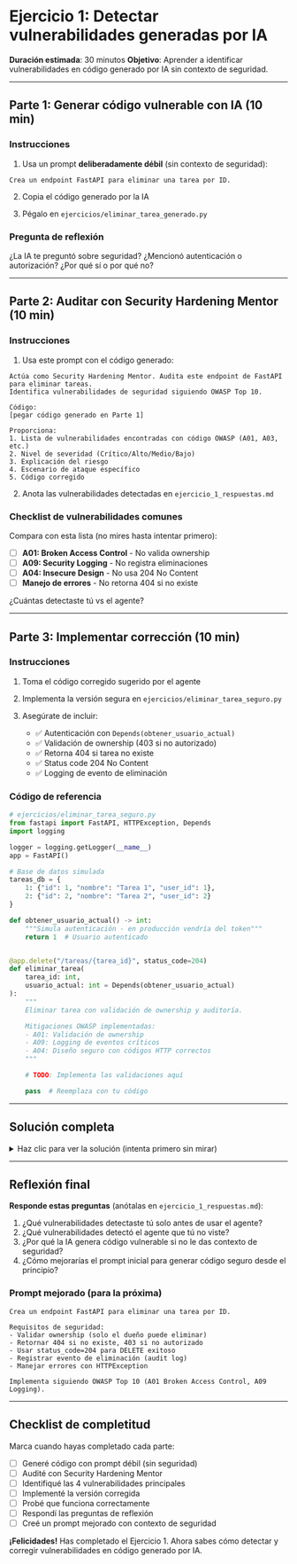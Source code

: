 # Ejercicio 1: Detectar vulnerabilidades generadas por IA

**Duración estimada**: 30 minutos
**Objetivo**: Aprender a identificar vulnerabilidades en código generado por IA sin contexto de seguridad.

---

## Parte 1: Generar código vulnerable con IA (10 min)

### Instrucciones

1. Usa un prompt **deliberadamente débil** (sin contexto de seguridad):

```
Crea un endpoint FastAPI para eliminar una tarea por ID.
```

2. Copia el código generado por la IA

3. Pégalo en `ejercicios/eliminar_tarea_generado.py`

### Pregunta de reflexión

¿La IA te preguntó sobre seguridad? ¿Mencionó autenticación o autorización? ¿Por qué sí o por qué no?

---

## Parte 2: Auditar con Security Hardening Mentor (10 min)

### Instrucciones

1. Usa este prompt con el código generado:

```
Actúa como Security Hardening Mentor. Audita este endpoint de FastAPI para eliminar tareas.
Identifica vulnerabilidades de seguridad siguiendo OWASP Top 10.

Código:
[pegar código generado en Parte 1]

Proporciona:
1. Lista de vulnerabilidades encontradas con código OWASP (A01, A03, etc.)
2. Nivel de severidad (Crítico/Alto/Medio/Bajo)
3. Explicación del riesgo
4. Escenario de ataque específico
5. Código corregido
```

2. Anota las vulnerabilidades detectadas en `ejercicio_1_respuestas.md`

### Checklist de vulnerabilidades comunes

Compara con esta lista (no mires hasta intentar primero):

- [ ] **A01: Broken Access Control** - No valida ownership
- [ ] **A09: Security Logging** - No registra eliminaciones
- [ ] **A04: Insecure Design** - No usa 204 No Content
- [ ] **Manejo de errores** - No retorna 404 si no existe

¿Cuántas detectaste tú vs el agente?

---

## Parte 3: Implementar corrección (10 min)

### Instrucciones

1. Toma el código corregido sugerido por el agente

2. Implementa la versión segura en `ejercicios/eliminar_tarea_seguro.py`

3. Asegúrate de incluir:
   - ✅ Autenticación con `Depends(obtener_usuario_actual)`
   - ✅ Validación de ownership (403 si no autorizado)
   - ✅ Retorna 404 si tarea no existe
   - ✅ Status code 204 No Content
   - ✅ Logging de evento de eliminación

### Código de referencia

```python
# ejercicios/eliminar_tarea_seguro.py
from fastapi import FastAPI, HTTPException, Depends
import logging

logger = logging.getLogger(__name__)
app = FastAPI()

# Base de datos simulada
tareas_db = {
    1: {"id": 1, "nombre": "Tarea 1", "user_id": 1},
    2: {"id": 2, "nombre": "Tarea 2", "user_id": 2}
}

def obtener_usuario_actual() -> int:
    """Simula autenticación - en producción vendría del token"""
    return 1  # Usuario autenticado


@app.delete("/tareas/{tarea_id}", status_code=204)
def eliminar_tarea(
    tarea_id: int,
    usuario_actual: int = Depends(obtener_usuario_actual)
):
    """
    Eliminar tarea con validación de ownership y auditoría.

    Mitigaciones OWASP implementadas:
    - A01: Validación de ownership
    - A09: Logging de eventos críticos
    - A04: Diseño seguro con códigos HTTP correctos
    """

    # TODO: Implementa las validaciones aquí

    pass  # Reemplaza con tu código
```

---

## Solución completa

<details>
<summary>Haz clic para ver la solución (intenta primero sin mirar)</summary>

```python
@app.delete("/tareas/{tarea_id}", status_code=204)
def eliminar_tarea(
    tarea_id: int,
    usuario_actual: int = Depends(obtener_usuario_actual)
):
    """Eliminar tarea con validación de ownership y auditoría"""

    # 1. Verificar que tarea existe
    tarea = tareas_db.get(tarea_id)
    if not tarea:
        raise HTTPException(status_code=404, detail="Tarea no encontrada")

    # 2. Verificar ownership (A01: Broken Access Control)
    if tarea["user_id"] != usuario_actual:
        logger.warning(
            f"Intento no autorizado de eliminar tarea {tarea_id} "
            f"por usuario {usuario_actual}",
            extra={
                "event": "eliminacion_no_autorizada",
                "tarea_id": tarea_id,
                "user_id": usuario_actual
            }
        )
        raise HTTPException(status_code=403, detail="Acceso denegado")

    # 3. Eliminar tarea
    nombre_tarea = tarea["nombre"]
    del tareas_db[tarea_id]

    # 4. Auditoría (A09: Security Logging)
    logger.info(
        f"Tarea {tarea_id} '{nombre_tarea}' eliminada por usuario {usuario_actual}",
        extra={
            "event": "tarea_eliminada",
            "tarea_id": tarea_id,
            "user_id": usuario_actual,
            "tarea_nombre": nombre_tarea
        }
    )

    # 5. 204 No Content (no retornar cuerpo en DELETE)
    return None
```

</details>

---

## Reflexión final

**Responde estas preguntas** (anótalas en `ejercicio_1_respuestas.md`):

1. ¿Qué vulnerabilidades detectaste tú solo antes de usar el agente?
2. ¿Qué vulnerabilidades detectó el agente que tú no viste?
3. ¿Por qué la IA genera código vulnerable si no le das contexto de seguridad?
4. ¿Cómo mejorarías el prompt inicial para generar código seguro desde el principio?

### Prompt mejorado (para la próxima)

```
Crea un endpoint FastAPI para eliminar una tarea por ID.

Requisitos de seguridad:
- Validar ownership (solo el dueño puede eliminar)
- Retornar 404 si no existe, 403 si no autorizado
- Usar status_code=204 para DELETE exitoso
- Registrar evento de eliminación (audit log)
- Manejar errores con HTTPException

Implementa siguiendo OWASP Top 10 (A01 Broken Access Control, A09 Logging).
```

---

## Checklist de completitud

Marca cuando hayas completado cada parte:

- [ ] Generé código con prompt débil (sin seguridad)
- [ ] Audité con Security Hardening Mentor
- [ ] Identifiqué las 4 vulnerabilidades principales
- [ ] Implementé la versión corregida
- [ ] Probé que funciona correctamente
- [ ] Respondí las preguntas de reflexión
- [ ] Creé un prompt mejorado con contexto de seguridad

**¡Felicidades!** Has completado el Ejercicio 1. Ahora sabes cómo detectar y corregir vulnerabilidades en código generado por IA.
